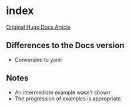 # index

[Original Hugo Docs Article](https://gohugo.io/functions/index-function/)

## Differences to the Docs version
* Conversion to yaml

## Notes
* An intermediate example wasn't shown
* The progression of examples is appropriate.